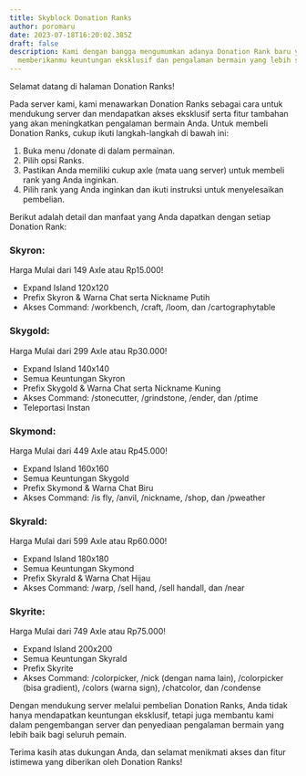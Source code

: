 ```yaml
---
title: Skyblock Donation Ranks
author: poromaru
date: 2023-07-18T16:20:02.385Z
draft: false
description: Kami dengan bangga mengumumkan adanya Donation Rank baru yang dapat
  memberikanmu keuntungan eksklusif dan pengalaman bermain yang lebih seru.
---
```

Selamat datang di halaman Donation Ranks!

Pada server kami, kami menawarkan Donation Ranks sebagai cara untuk mendukung server dan mendapatkan akses eksklusif serta fitur tambahan yang akan meningkatkan pengalaman bermain Anda. Untuk membeli Donation Ranks, cukup ikuti langkah-langkah di bawah ini:

1. Buka menu /donate di dalam permainan.
2. Pilih opsi Ranks.
3. Pastikan Anda memiliki cukup axle (mata uang server) untuk membeli rank yang Anda inginkan.
4. Pilih rank yang Anda inginkan dan ikuti instruksi untuk menyelesaikan pembelian.

Berikut adalah detail dan manfaat yang Anda dapatkan dengan setiap Donation Rank:

### Skyron:

Harga Mulai dari 149 Axle atau Rp15.000!

* Expand Island 120x120
* Prefix Skyron & Warna Chat serta Nickname Putih
* Akses Command: /workbench, /craft, /loom, dan /cartographytable

### Skygold:

Harga Mulai dari 299 Axle atau Rp30.000!

* Expand Island 140x140
* Semua Keuntungan Skyron
* Prefix Skygold & Warna Chat serta Nickname Kuning
* Akses Command: /stonecutter, /grindstone, /ender, dan /ptime
* Teleportasi Instan

### Skymond:

Harga Mulai dari 449 Axle atau Rp45.000!

* Expand Island 160x160
* Semua Keuntungan Skygold
* Prefix Skymond & Warna Chat Biru
* Akses Command: /is fly, /anvil, /nickname, /shop, dan /pweather

### Skyrald:

Harga Mulai dari 599 Axle atau Rp60.000!

* Expand Island 180x180
* Semua Keuntungan Skymond
* Prefix Skyrald & Warna Chat Hijau
* Akses Command: /warp, /sell hand, /sell handall, dan /near

### Skyrite:

Harga Mulai dari 749 Axle atau Rp75.000!

* Expand Island 200x200
* Semua Keuntungan Skyrald
* Prefix Skyrite
* Akses Command: /colorpicker, /nick (dengan nama lain), /colorpicker (bisa gradient), /colors (warna sign), /chatcolor, dan /condense

Dengan mendukung server melalui pembelian Donation Ranks, Anda tidak hanya mendapatkan keuntungan eksklusif, tetapi juga membantu kami dalam pengembangan server dan penyediaan pengalaman bermain yang lebih baik bagi seluruh pemain.

Terima kasih atas dukungan Anda, dan selamat menikmati akses dan fitur istimewa yang diberikan oleh Donation Ranks!